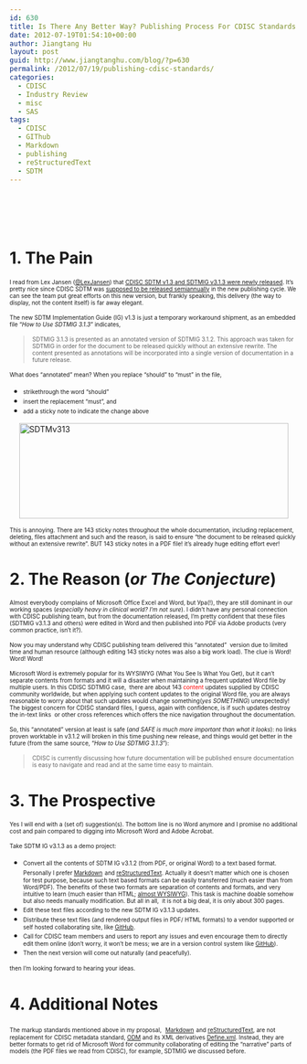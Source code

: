 ```yaml
---
id: 630
title: Is There Any Better Way? Publishing Process For CDISC Standards Documentation
date: 2012-07-19T01:54:10+00:00
author: Jiangtang Hu
layout: post
guid: http://www.jiangtanghu.com/blog/?p=630
permalink: /2012/07/19/publishing-cdisc-standards/
categories:
  - CDISC
  - Industry Review
  - misc
  - SAS
tags:
  - CDISC
  - GIThub
  - Markdown
  - publishing
  - reStructuredText
  - SDTM
---
```

# &#160;

# <font style="font-weight: bold">1. The Pain</font>

<font size="1">I read from Lex Jansen (</font><a href="https://twitter.com/lexjansen" target="_blank"><font size="1">@LexJansen</font></a><font size="1">) that <a href="http://www.cdisc.org/sdtm" target="_blank">CDISC SDTM v1.3 and SDTMIG v3.1.3 were newly released</a></font><font size="1"></font><font size="1">. It’s pretty nice since CDISC SDTM was <a href="http://www.jiangtanghu.com/blog/2012/03/28/rtp_cdisc_q1/" target="_blank">supposed to be released semiannually</a> in the new publishing cycle. We can see the team put great efforts on this new version, but frankly speaking, this delivery (the way to display, not the content itself) is far away elegant.</font>

<font size="1">The new SDTM Implementation Guide (IG) v1.3 is just a temporary workaround shipment, as an embedded file “<em>How to Use SDTMIG 3.1.3</em>” indicates, </font>

> <font size="1">SDTMIG 3.1.3 is presented as an annotated version of SDTMIG 3.1.2. This approach was taken for SDTMIG in order for the document to be released quickly without an extensive rewrite. The content presented as annotations will be incorporated into a single version of documentation in a future release.</font>

<font size="1">What does “annotated” mean? When you replace “should” to “must” in the file,</font>

  * <font size="1">strikethrough the word “should”</font> 
  * <font size="1">insert the replacement “must”, and</font> 
  * <font size="1">add a sticky note to indicate the change above</font> 

[<img style="background-image: none; border-right-width: 0px; margin: 3px auto 5px; padding-left: 0px; padding-right: 0px; display: block; float: none; border-top-width: 0px; border-bottom-width: 0px; border-left-width: 0px; padding-top: 0px" title="SDTMv313" border="0" alt="SDTMv313" src="http://www.jiangtanghu.com/blog/wp-content/uploads/2012/07/SDTMv313_thumb.png" width="471" height="167" />](http://www.jiangtanghu.com/blog/wp-content/uploads/2012/07/SDTMv313.png)

<font size="1">This is annoying. There are 143 sticky notes throughout the whole documentation, including replacement, deleting, files attachment and such and the reason, is said to ensure “the document to be released quickly without an extensive rewrite”. BUT 143 sticky notes in a PDF file! it’s already huge editing effort ever!</font>

# <font style="font-weight: bold">2. The Reason (<em>or The Conjecture</em>)</font>

<font size="1">Almost everybody complains of Microsoft Office Excel and Word, but Ура(!), they are still dominant in our working spaces (<em>especially heavy in clinical world? I’m not sure</em>). I didn’t have any personal connection with CDISC publishing team, but from the documentation released, I’m pretty confident that these files (SDTMIG v3.1.3 and others) were edited in Word and then published into PDF via Adobe products (very common practice, isn’t it?).</font>

<font size="1">Now you may understand why CDISC publishing team delivered this “annotated”&#160; version due to limited time and human resource (although editing 143 sticky notes was also a big work load). The clue is Word! Word! Word! </font>

<font size="1">Microsoft Word is extremely popular for its WYSIWYG (What You See Is What You Get), but it can&#8217;t separate contents from formats and it will a disaster when maintaining a frequent updated Word file by multiple users. In this CDISC SDTMIG case,&#160; there are about 143 <font color="#ff0000">content</font> updates supplied by CDISC community worldwide, but when applying such content updates to the original Word file, you are always reasonable to worry about that such updates would change something(<em>yes SOMETHING</em>) unexpectedly!</font> <font size="1">The biggest concern for CDISC standard files, I guess, again with confidence, is if such updates destroy the in-text links&#160; or other cross references which offers the nice navigation throughout the documentation.</font>

<font size="1">So, this “annotated” version at least is safe (<em>and SAFE is much more important than what it looks</em>): no links proven worktable in v3.1.2 will broken in this time pushing new release, and things would get better in the future (from the same source, “<em>How to Use SDTMIG 3.1.3</em>”):</font>

> <font size="1">CDISC is currently discussing how future documentation will be published ensure documentation is easy to navigate and read and at the same time easy to maintain.</font> 

# 3. The Prospective

<font size="1">Yes I will end with a (set of) suggestion(s). The bottom line is no Word anymore and I promise no additional cost and pain compared to digging into Microsoft Word and Adobe Acrobat.</font>

<font size="1">Take SDTM IG v3.1.3 as a demo project:</font>

  * <font size="1">Convert all the contents of SDTM IG v3.1.2 (from PDF, or original Word) to a text based format. Personally I prefer </font><a href="http://daringfireball.net/projects/markdown/" target="_blank"><font size="1">Markdown</font></a> <font size="1">and <a href="http://docutils.sourceforge.net/docs/ref/rst/introduction.html" target="_blank">reStructuredText</a>. Actually it doesn’t matter which one is chosen for test purpose, because such text based formats can be easily transferred (much easier than from Word/PDF). The benefits of these two formats are separation of contents and formats, and very intuitive to learn (much easier than HTML; <a href="http://docutils.sourceforge.net/docs/user/rst/quickref.html" target="_blank">almost WYSIWYG</a>). This task is machine doable somehow but also needs manually modification. But all in all,&#160; </font><font size="1">it is not a big deal, it is only about 300 pages. </font>
  * <font size="1">Edit these text files according to the new SDTM IG v3.1.3 updates. </font>
  * <font size="1">Distribute these text files (and rendered output files in PDF/ HTML formats) to a vendor supported or self hosted collaborating site, like <a href="https://github.com/" target="_blank">GitHub</a>.</font> 
  * <font size="1">Call for CDISC team members and users to </font><font size="1">report any issues and even encourage them to directly edit them online (don’t worry, it won’t be mess; we are in a version control system like <a href="https://github.com/" target="_blank">GitHub</a>).&#160; </font>
  * <font size="1">Then the next version will come out naturally (and peacefully).</font> 

<font size="1">then I’m looking forward to hearing your ideas.</font>

# 4. Additional Notes

<font size="1">The markup standards mentioned above in my proposal, </font>&#160;<a href="http://daringfireball.net/projects/markdown/" target="_blank"><font size="1">Markdown</font></a> <font size="1">and <a href="http://docutils.sourceforge.net/docs/ref/rst/introduction.html" target="_blank">reStructuredText</a>, are not replacement for CDISC metadata standard, <a href="http://www.cdisc.org/odm" target="_blank">ODM</a> and its XML derivatives <a href="http://www.cdisc.org/define-xml" target="_blank">Define.xml</a>. Instead, they are better formats to get rid of Microsoft Word for community collaborating of editing the “narrative” parts of models (the PDF files we read from CDISC), for example, SDTMIG we discussed before. </font>